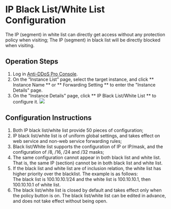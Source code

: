 # IP Black List/White List Configuration

The IP (segment) in white list can directly get access without any protection policy when visiting;
The IP (segment) in black list will be directly blocked when visiting.

## Operation Steps
1. Log in [Anti-DDoS Pro Console](https://ip-anti-console.jdcloud.com/instancelist).
2. On the “Instance List” page, select the target instance, and click ** Instance Name ** or ** Forwarding Setting ** to enter the "Instance Details" page.
3. On the "Instance Details" page, click ** IP Black List/White List ** to configure it.
![](https://github.com/jdcloudcom/cn/blob/edit/image/Advanced%20Anti-DDoS/blacklist%2001.png)

## Configuration Instructions
1. Both IP black list/white list provide 50 pieces of configuration;
2. IP black list/white list is of uniform global settings, and takes effect on web service and non-web service forwarding rules;
3. Black list/White list supports the configuration of IP or IP/mask, and the configuration of /8, /16, /24 and /32 masks;
4. The same configuration cannot appear in both black list and white list. That is, the same IP (section) cannot be in both black list and white list.
5. If the black list and white list are of inclusion relation, the white list has higher priority over the blacklist. The example is as follows: </BR>
The black list is 100.10.10.1/24 and the white list is 100.10.10.1, then 100.10.10.1 of white list.
6. The black list/white list is closed by default and takes effect only when the policy button is on. The black list/white list can be edited in advance, and does not take effect without being open.




